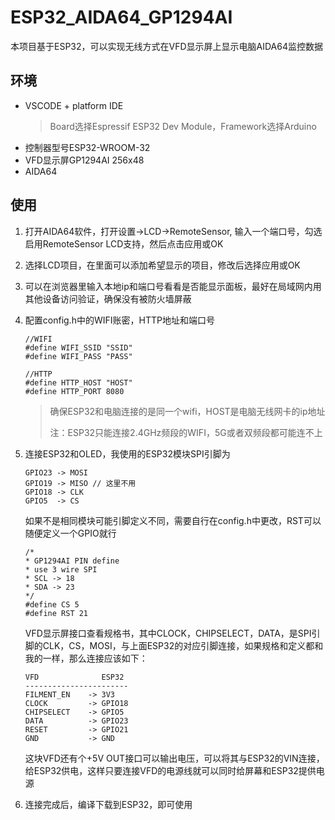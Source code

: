 # ESP32_AIDA64_GP1294AI
本项目基于ESP32，可以实现无线方式在VFD显示屏上显示电脑AIDA64监控数据

## 环境
+ VSCODE + platform IDE
  > Board选择Espressif ESP32 Dev Module，Framework选择Arduino
+ 控制器型号ESP32-WROOM-32
+ VFD显示屏GP1294AI 256x48
+ AIDA64

## 使用
1. 打开AIDA64软件，打开设置->LCD->RemoteSensor, 输入一个端口号，勾选启用RemoteSensor LCD支持，然后点击应用或OK

2. 选择LCD项目，在里面可以添加希望显示的项目，修改后选择应用或OK

3. 可以在浏览器里输入本地ip和端口号看看是否能显示面板，最好在局域网内用其他设备访问验证，确保没有被防火墙屏蔽

4. 配置config.h中的WIFI账密，HTTP地址和端口号
    ```
    //WIFI
    #define WIFI_SSID "SSID"
    #define WIFI_PASS "PASS"
    
    //HTTP
    #define HTTP_HOST "HOST"
    #define HTTP_PORT 8080
    ```
    >确保ESP32和电脑连接的是同一个wifi，HOST是电脑无线网卡的ip地址
    >
    >注：ESP32只能连接2.4GHz频段的WIFI，5G或者双频段都可能连不上

5. 连接ESP32和OLED，我使用的ESP32模块SPI引脚为
    ```
    GPIO23 -> MOSI
    GPIO19 -> MISO // 这里不用
    GPIO18 -> CLK
    GPIO5  -> CS
    ```

    如果不是相同模块可能引脚定义不同，需要自行在config.h中更改，RST可以随便定义一个GPIO就行
    ```
    /* 
    * GP1294AI PIN define
    * use 3 wire SPI
    * SCL -> 18
    * SDA -> 23
    */
    #define CS 5
    #define RST 21
    ```

    VFD显示屏接口查看规格书，其中CLOCK，CHIPSELECT，DATA，是SPI引脚的CLK，CS，MOSI，与上面ESP32的对应引脚连接，如果规格和定义都和我的一样，那么连接应该如下：
    ```
    VFD              ESP32
    -----------------------
    FILMENT_EN    -> 3V3
    CLOCK         -> GPIO18
    CHIPSELECT    -> GPIO5
    DATA          -> GPIO23
    RESET         -> GPIO21
    GND           -> GND
    ```

    这块VFD还有个+5V OUT接口可以输出电压，可以将其与ESP32的VIN连接，给ESP32供电，这样只要连接VFD的电源线就可以同时给屏幕和ESP32提供电源

6. 连接完成后，编译下载到ESP32，即可使用
  

